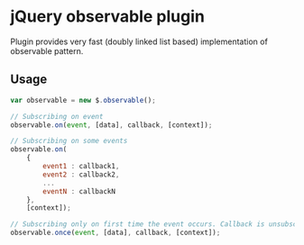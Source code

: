 jQuery observable plugin
========================
Plugin provides very fast (doubly linked list based) implementation of observable pattern.

Usage
-----
```javascript
var observable = new $.observable();

// Subscribing on event
observable.on(event, [data], callback, [context]);

// Subscribing on some events
observable.on(
    {
        event1 : callback1,
        event2 : callback2,
        ...
        eventN : callbackN
    },
    [context]);

// Subscribing only on first time the event occurs. Callback is unsubscribed after that.
observable.once(event, [data], callback, [context]);